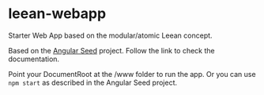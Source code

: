 # leean-webapp
Starter Web App based on the modular/atomic Leean concept.

Based on the [Angular Seed](https://github.com/angular/angular-seed) project. Follow the link to check the documentation.

Point your DocumentRoot at the /www folder to run the app. Or you can use ```npm start``` as described in the Angular Seed project.
